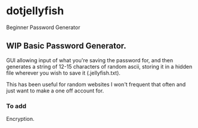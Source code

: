 # dotjellyfish
Beginner Password Generator

## WIP Basic Password Generator. 

GUI allowing input of what you're saving the password for, and then generates a string of 12-15 characters of random ascii, storing it in a hidden file wherever you wish to save it (.jellyfish.txt).

This has been useful for random websites I won't frequent that often and just want to make a one off account for.

### To add

Encryption. 
